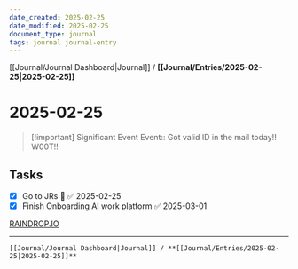 ```yaml
---
date_created: 2025-02-25
date_modified: 2025-02-25
document_type: journal
tags: journal journal-entry
---
```

[[Journal/Journal Dashboard|Journal]] / **[[Journal/Entries/2025-02-25|2025-02-25]]**
# 2025-02-25

> [!important] Significant Event
> Event:: Got valid ID in the mail today!! W00T!!

## Tasks

- [x] Go to JRs 🔼 ✅ 2025-02-25
- [x] Finish Onboarding AI work platform ✅ 2025-03-01

[RAINDROP.IO](https://raindrop.io) 


---
	[[Journal/Journal Dashboard|Journal]] / **[[Journal/Entries/2025-02-25|2025-02-25]]**
